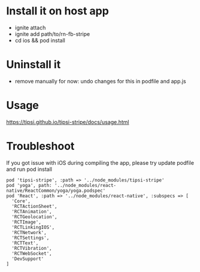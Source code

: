 # Install it on host app
- ignite attach
- ignite add path/to/rn-fb-stripe
- cd ios && pod install

# Uninstall it
- remove manually for now: undo changes for this in podfile and app.js

# Usage
https://tipsi.github.io/tipsi-stripe/docs/usage.html

# Troubleshoot
If you got issue with iOS during compiling the app, please try update podfile and run pod install 

    pod 'tipsi-stripe', :path => '../node_modules/tipsi-stripe'
    pod 'yoga', path: '../node_modules/react-native/ReactCommon/yoga/yoga.podspec'
    pod 'React', :path => '../node_modules/react-native', :subspecs => [
      'Core',
      'RCTActionSheet',
      'RCTAnimation',
      'RCTGeolocation',
      'RCTImage',
      'RCTLinkingIOS',
      'RCTNetwork',
      'RCTSettings',
      'RCTText',
      'RCTVibration',
      'RCTWebSocket',
      'DevSupport'
    ]
  

